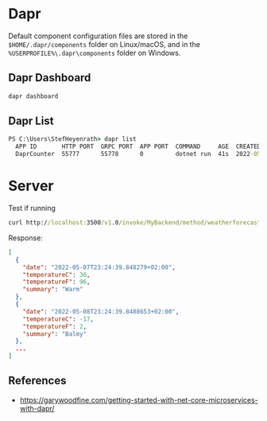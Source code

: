 # Dapr

Default component configuration files are stored in the `$HOME/.dapr/components` folder on
Linux/macOS, and in the `%USERPROFILE%\.dapr\components` folder on Windows.

## Dapr Dashboard
``` cmd
dapr dashboard
```

## Dapr List
``` cmd
PS C:\Users\StefHeyenrath> dapr list
  APP ID       HTTP PORT  GRPC PORT  APP PORT  COMMAND     AGE  CREATED              PID
  DaprCounter  55777      55778      0         dotnet run  41s  2022-05-06 22:10.23  16332
```


# Server
Test if running

``` cmd
curl http://localhost:3500/v1.0/invoke/MyBackend/method/weatherforecast
```

Response:
``` json
[
  {
    "date": "2022-05-07T23:24:39.848279+02:00",
    "temperatureC": 36,
    "temperatureF": 96,
    "summary": "Warm"
  },
  {
    "date": "2022-05-08T23:24:39.8488653+02:00",
    "temperatureC": -17,
    "temperatureF": 2,
    "summary": "Balmy"
  },
  ...
]
```




## References
- https://garywoodfine.com/getting-started-with-net-core-microservices-with-dapr/
